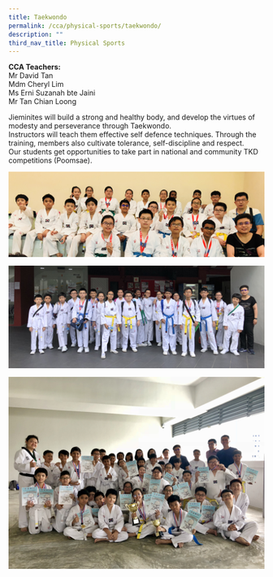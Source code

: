 ```yaml
---
title: Taekwondo
permalink: /cca/physical-sports/taekwondo/
description: ""
third_nav_title: Physical Sports
---
```

**CCA Teachers:**<br>
Mr David Tan   
Mdm Cheryl Lim   
Ms Erni Suzanah bte Jaini <br>
Mr Tan Chian Loong

Jieminites will build a strong and healthy body, and develop the virtues of modesty and perseverance through Taekwondo. <br>
Instructors will teach them effective self defence techniques. Through the training, members also cultivate tolerance, self-discipline and respect. <br>
Our students get opportunities to take part in national and community TKD competitions (Poomsae).

![](/images/tkd_2.jpeg)

![](/images/tkd_3.jpeg)

![](/images/tk6.jpeg)